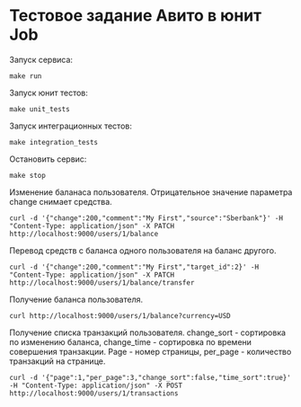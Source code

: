 # Тестовое задание Авито в юнит Job

Запуск сервиса:

`
make run
`

Запуск юнит тестов:

`make unit_tests`

Запуск интеграционных тестов:

`make integration_tests`

Остановить сервис:

`make stop`

Изменение баланаса пользователя. Отрицательное значение параметра change снимает средства.

`
curl -d '{"change":200,"comment":"My First","source":"Sberbank"}' -H "Content-Type: application/json" -X PATCH http://localhost:9000/users/1/balance
`

Перевод средств с баланса одного пользователя на баланс другого.

`
curl -d '{"change":200,"comment":"My First","target_id":2}' -H "Content-Type: application/json" -X PATCH http://localhost:9000/users/1/balance/transfer
`

Получение баланса пользователя.

`
curl http://localhost:9000/users/1/balance?currency=USD
`

Получение списка транзакций пользователя. change_sort - сортировка по изменению баланса, change_time - сортировка по времени совершения транзакции.
Page - номер страницы, per_page - количество транзакций на странице.

`
curl -d '{"page":1,"per_page":3,"change_sort":false,"time_sort":true}' -H "Content-Type: application/json" -X POST http://localhost:9000/users/1/transactions
`
